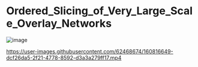 # Ordered_Slicing_of_Very_Large_Scale_Overlay_Networks

![image](https://user-images.githubusercontent.com/62468674/162572407-c71c6ff8-88c2-431d-8dc3-901ba8f264e2.png)



https://user-images.githubusercontent.com/62468674/160816649-dcf26da5-2f21-4778-8592-d3a3a279ff17.mp4

